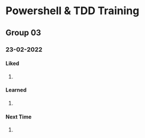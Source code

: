 # Powershell & TDD Training

## Group 03

### 23-02-2022

#### Liked

1.

#### Learned

1.

#### Next Time

1.